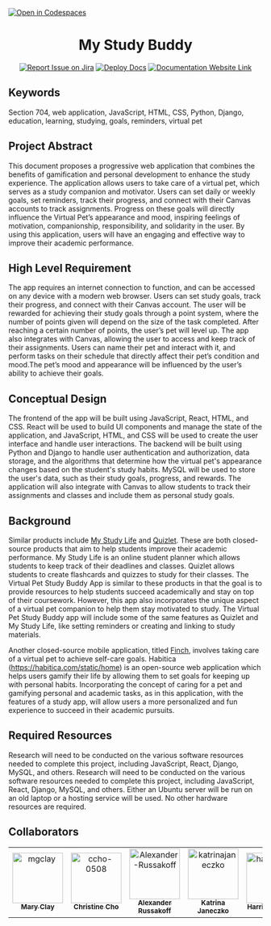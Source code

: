 [![Open in Codespaces](https://classroom.github.com/assets/launch-codespace-f4981d0f882b2a3f0472912d15f9806d57e124e0fc890972558857b51b24a6f9.svg)](https://classroom.github.com/open-in-codespaces?assignment_repo_id=9911786)
<div align="center">

# My Study Buddy
[![Report Issue on Jira](https://img.shields.io/badge/Report%20Issues-Jira-0052CC?style=flat&logo=jira-software)](https://temple-cis-projects-in-cs.atlassian.net/jira/software/c/projects/DT/issues)
[![Deploy Docs](https://github.com/ApplebaumIan/tu-cis-4398-docs-template/actions/workflows/deploy.yml/badge.svg)](https://github.com/ApplebaumIan/tu-cis-4398-docs-template/actions/workflows/deploy.yml)
[![Documentation Website Link](https://img.shields.io/badge/-Documentation%20Website-brightgreen)](https://applebaumian.github.io/tu-cis-4398-docs-template/)


</div>

## Keywords

Section 704, web application, JavaScript, HTML, CSS, Python, Django, education, learning, studying, goals, reminders, virtual pet

## Project Abstract

This document proposes a progressive web application that combines the benefits of gamification and personal development to enhance the study experience. The application allows users to take care of a virtual pet, which serves as a study companion and motivator. Users can set daily or weekly goals, set reminders, track their progress, and connect with their Canvas accounts to track assignments. Progress on these goals will directly influence the Virtual Pet’s appearance and mood, inspiring feelings of motivation, companionship, responsibility, and solidarity in the user. By using this application, users will have an engaging and effective way to improve their academic performance.


## High Level Requirement

The app requires an internet connection to function, and can be accessed on any device with a modern web browser. Users can set study goals, track their progress, and connect with their Canvas account. The user will be rewarded for achieving their study goals through a point system, where the number of points given will depend on the size of the task completed. After reaching a certain number of points, the user’s pet will level up. The app also integrates with Canvas, allowing the user to access and keep track of their assignments. Users can name their pet and interact with it, and perform tasks on their schedule that directly affect their pet’s condition and mood.The pet’s mood and appearance will be influenced by the user’s ability to achieve their goals.


## Conceptual Design

The frontend of the app will be built using JavaScript, React, HTML, and CSS. React will be used to build UI components and manage the state of the application, and JavaScript, HTML, and CSS will be used to create the user interface and handle user interactions. The backend will be built using Python and Django to handle user authentication and authorization, data storage, and the algorithms that determine how the virtual pet's appearance changes based on the student's study habits. MySQL will be used to store the user's data, such as their study goals, progress, and rewards. The application will also integrate with Canvas to allow students to track their assignments and classes and include them as personal study goals.

## Background
Similar products include [My Study Life](https://www.mystudylife.com/) and [Quizlet](https://quizlet.com/). These are both closed-source products that aim to help students improve their academic performance. My Study Life is an online student planner which allows students to keep track of their deadlines and classes. Quizlet allows students to create flashcards and quizzes to study for their classes. The Virtual Pet Study Buddy App is similar to these products in that the goal is to provide resources to help students succeed academically and stay on top of their coursework. However, this app also incorporates the unique aspect of a virtual pet companion to help them stay motivated to study. The Virtual Pet Study Buddy app will include some of the same features as Quizlet and My Study Life, like setting reminders or creating and linking to study materials. 

Another closed-source mobile application, titled [Finch](https://finchcare.com/), involves taking care of a virtual pet to achieve self-care goals. Habitica (https://habitica.com/static/home) is an open-source web application which helps users gamify their life by allowing them to set goals for keeping up with personal habits. Incorporating the concept of caring for a pet and gamifying personal and academic tasks, as in this application, with the features of a study app, will allow users a more personalized and fun experience to succeed in their academic pursuits.

## Required Resources

Research will need to be conducted on the various software resources needed to complete this project, including JavaScript, React, Django, MySQL, and others. Research will need to be conducted on the various software resources needed to complete this project, including JavaScript, React, Django, MySQL, and others. Either an Ubuntu server will be run on an old laptop or a hosting service will be used. No other hardware resources are required.

## Collaborators

[//]: # ( readme: collaborators -start )
<table>
<tr>
    <td align="center">
        <a href="https://github.com/mgclay">
            <img src="https://avatars.githubusercontent.com/u/65423598?v=4" width="100;" alt="mgclay"/>
            <br />
            <sub><b>Mary Clay</b></sub>
        </a>
    </td>
    <td align="center">
        <a href="https://github.com/ccho-0508">
            <img src="https://avatars.githubusercontent.com/u/80363779?v=4" width="100;" alt="ccho-0508"/>
            <br />
            <sub><b>Christine Cho</b></sub>
        </a>
    </td>
    <td align="center">
        <a href="https://github.com/Alexander-Russakoff">
            <img src="https://avatars.githubusercontent.com/u/98143670?v=4" width="100;" alt="Alexander-Russakoff"/>
            <br />
            <sub><b>Alexander Russakoff</b></sub>
        </a>
    </td>
    <td align="center">
        <a href="https://github.com/katrinajaneczko">
            <img src="https://avatars.githubusercontent.com/u/73796086?v=4" width="100;" alt="katrinajaneczko"/>
            <br />
            <sub><b>Katrina Janeczko</b></sub>
        </a>
    </td>
    <td align="center">
        <a href="https://github.com/harrisonfedor">
            <img src="https://avatars.githubusercontent.com/u/43662352?v=4" width="100;" alt="harrisonfedor"/>
            <br />
            <sub><b>Harrison Fedor</b></sub>
        </a>
    </td>
    <td align="center">
        <a href="https://github.com/jay-newman">
            <img src="https://avatars.githubusercontent.com/u/97626791?v=4" width="100;" alt="jay-newman"/>
            <br />
            <sub><b>Jay Newman</b></sub>
        </a>
    </td>
    <td align="center">
        <a href="https://github.com/ApplebaumIan">
            <img src="https://avatars.githubusercontent.com/u/9451941?v=4" width="100;" alt="ApplebaumIan"/>
            <br />
            <sub><b>Ian Tyler Applebaum</b></sub>
        </a>
    </td>
</tr>
</table>

[//]: # ( readme: collaborators -end )
